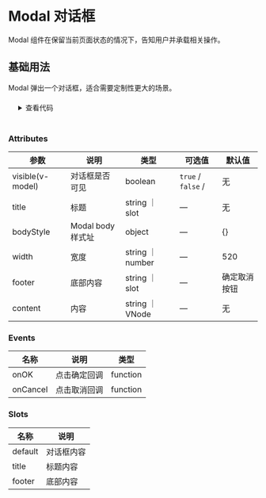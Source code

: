 # Modal 对话框

Modal 组件在保留当前页面状态的情况下，告知用户并承载相关操作。

## 基础用法

Modal 弹出一个对话框，适合需要定制性更大的场景。

<details>

```vue
<template>
    <button @click="visible = true">打开modal</button>
    <dz-modal v-modal:visible="visible" title="Basic Modal" @ok="handleOk">
        <p>content</p>
    </dz-modal>
</template>
<script lang="ts">
import { defineComponent, ref } from "vue";
export default defineComponent({
    setup() {
        const visible = ref<boolean>(false);
        const showModal = function () {
            visible.value = true;
        };
        const handleOk = function (e: MouseEvent) {
            visible.value = false;
        };
        return {
            visible,
            showModal,
            handleOk,
        };
    },
});
</script>
```

<summary style="margin: 20px;">查看代码</summary>
</details>

### Attributes

| 参数             | 说明              | 类型             | 可选值             | 默认值       |
| ---------------- | ----------------- | ---------------- | ------------------ | ------------ |
| visible(v-model) | 对话框是否可见    | boolean          | `true` / `false` / | 无           |
| title            | 标题              | string ｜ slot   | —                  | 无           |
| bodyStyle        | Modal body 样式址 | object           | —                  | {}           |
| width            | 宽度              | string ｜ number | —                  | 520          |
| footer           | 底部内容          | string ｜ slot   | —                  | 确定取消按钮 |
| content          | 内容              | string ｜ VNode  | —                  | 无           |

### Events

| 名称     | 说明         | 类型     |
| -------- | ------------ | -------- |
| onOK     | 点击确定回调 | function |
| onCancel | 点击取消回调 | function |

### Slots

| 名称    | 说明       |
| ------- | ---------- |
| default | 对话框内容 |
| title   | 标题内容   |
| footer  | 底部内容   |
